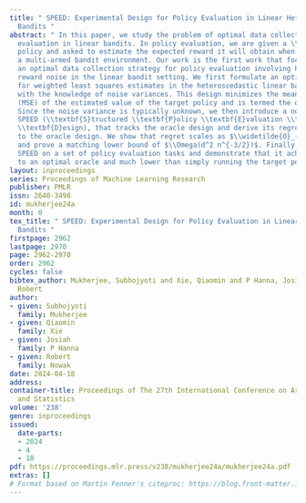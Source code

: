 ```yaml
---
title: " SPEED: Experimental Design for Policy Evaluation in Linear Heteroscedastic
  Bandits "
abstract: " In this paper, we study the problem of optimal data collection for policy
  evaluation in linear bandits. In policy evaluation, we are given a \\textit{target}
  policy and asked to estimate the expected reward it will obtain when executed in
  a multi-armed bandit environment. Our work is the first work that focuses on such
  an optimal data collection strategy for policy evaluation involving heteroscedastic
  reward noise in the linear bandit setting. We first formulate an optimal design
  for weighted least squares estimates in the heteroscedastic linear bandit setting
  with the knowledge of noise variances. This design minimizes the mean squared error
  (MSE) of the estimated value of the target policy and is termed the oracle design.
  Since the noise variance is typically unknown, we then introduce a novel algorithm,
  SPEED (\\textbf{S}tructured \\textbf{P}olicy \\textbf{E}valuation \\textbf{E}xperimental
  \\textbf{D}esign), that tracks the oracle design and derive its regret with respect
  to the oracle design. We show that regret scales as $\\widetilde{O}_{}(d^3 n^{-3/2})$
  and prove a matching lower bound of $\\Omega(d^2 n^{-3/2})$. Finally, we evaluate
  SPEED on a set of policy evaluation tasks and demonstrate that it achieves MSE comparable
  to an optimal oracle and much lower than simply running the target policy. "
layout: inproceedings
series: Proceedings of Machine Learning Research
publisher: PMLR
issn: 2640-3498
id: mukherjee24a
month: 0
tex_title: " SPEED: Experimental Design for Policy Evaluation in Linear Heteroscedastic
  Bandits "
firstpage: 2962
lastpage: 2970
page: 2962-2970
order: 2962
cycles: false
bibtex_author: Mukherjee, Subhojyoti and Xie, Qiaomin and P Hanna, Josiah and Nowak,
  Robert
author:
- given: Subhojyoti
  family: Mukherjee
- given: Qiaomin
  family: Xie
- given: Josiah
  family: P Hanna
- given: Robert
  family: Nowak
date: 2024-04-18
address:
container-title: Proceedings of The 27th International Conference on Artificial Intelligence
  and Statistics
volume: '238'
genre: inproceedings
issued:
  date-parts:
  - 2024
  - 4
  - 18
pdf: https://proceedings.mlr.press/v238/mukherjee24a/mukherjee24a.pdf
extras: []
# Format based on Martin Fenner's citeproc: https://blog.front-matter.io/posts/citeproc-yaml-for-bibliographies/
---
```

